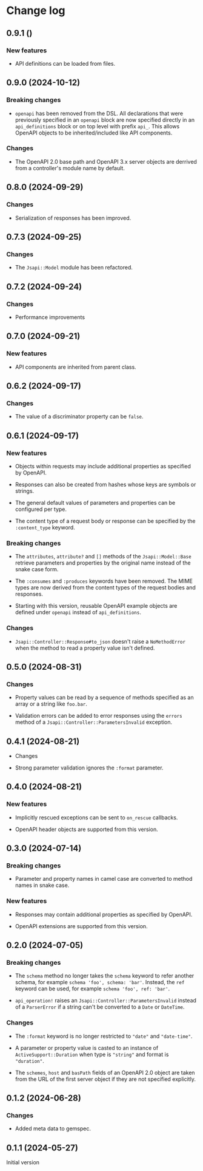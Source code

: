 # Change log

## 0.9.1 ()

### New features

- API definitions can be loaded from files.

## 0.9.0 (2024-10-12)

### Breaking changes

- `openapi` has been removed from the DSL. All declarations that were previously specified in
  an `openapi` block are now specified directly in an `api_definitions` block or on top level
  with prefix `api_`. This allows OpenAPI objects to be inherited/included like API components.

### Changes

- The OpenAPI 2.0 base path and OpenAPI 3.x server objects are derrived from a controller's
  module name by default.

## 0.8.0 (2024-09-29)

### Changes

- Serialization of responses has been improved.

## 0.7.3 (2024-09-25)

### Changes

- The `Jsapi::Model` module has been refactored.

## 0.7.2 (2024-09-24)

### Changes

- Performance improvements

## 0.7.0 (2024-09-21)

### New features

- API components are inherited from parent class.

## 0.6.2 (2024-09-17)

### Changes

- The value of a discriminator property can be `false`.

## 0.6.1 (2024-09-17)

### New features

- Objects within requests may include additional properties as specified by OpenAPI.

- Responses can also be created from hashes whose keys are symbols or strings.

- The general default values of parameters and properties can be configured per type.

- The content type of a request body or response can be specified by the `:content_type`
  keyword.

### Breaking changes

- The `attributes`, `attribute?` and `[]` methods of the `Jsapi::Model::Base` retrieve
  parameters and properties by the original name instead of the snake case form.

- The `:consumes` and `:produces` keywords have been removed. The MIME types are now
  derived from the content types of the request bodies and responses.

- Starting with this version, reusable OpenAPI example objects are defined under `openapi`
  instead of `api_definitions`.

### Changes

- `Jsapi::Controller::Response#to_json` doesn't raise a `NoMethodError` when the method to
  read a property value isn't defined.

## 0.5.0 (2024-08-31)

### Changes

- Property values can be read by a sequence of methods specified as an array or a string
  like `foo.bar`.

- Validation errors can be added to error responses using the `errors` method of a
  `Jsapi::Controller::ParametersInvalid` exception.

## 0.4.1 (2024-08-21)

- Changes

- Strong parameter validation ignores the `:format` parameter.

## 0.4.0 (2024-08-21)

### New features

- Implicitly rescued exceptions can be sent to `on_rescue` callbacks.

- OpenAPI header objects are supported from this version.

## 0.3.0 (2024-07-14)

### Breaking changes

- Parameter and property names in camel case are converted to method names in snake case.

### New features

- Responses may contain additional properties as specified by OpenAPI.

- OpenAPI extensions are supported from this version.

## 0.2.0 (2024-07-05)

### Breaking changes

- The `schema` method no longer takes the `schema` keyword to refer another schema, for
  example `schema 'foo', schema: 'bar'`. Instead, the `ref` keyword can be used,
  for example `schema 'foo', ref: 'bar'`.

- `api_operation!` raises an `Jsapi::Controller::ParametersInvalid` instead of a
  `ParserError` if a string can't be converted to a `Date` or `DateTime`.

### Changes

- The `:format` keyword is no longer restricted to `"date"` and `"date-time"`.

- A parameter or property value is casted to an instance of `ActiveSupport::Duration` when
  type is `"string"` and format is `"duration"`.

- The `schemes`, `host` and `basPath` fields of an OpenAPI 2.0 object are taken from the
  URL of the first server object if they are not specified explicitly.

## 0.1.2 (2024-06-28)

### Changes

- Added meta data to gemspec.

## 0.1.1 (2024-05-27)

Initial version
